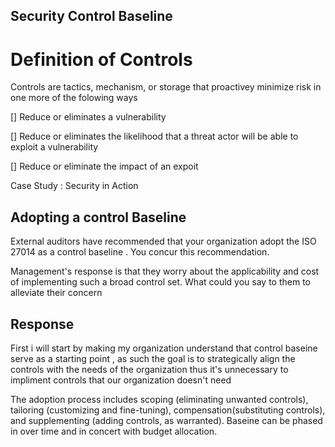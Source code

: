 ## Security Control Baseline
# Definition of Controls

Controls are tactics, mechanism, or storage that proactivey minimize risk in one more of the folowing ways 

[] Reduce or eliminates a vulnerability

[] Reduce or eliminates the likelihood that a threat actor will be able to exploit a vulnerability

[] Reduce or eliminate the impact of an expoit 

Case Study : Security in Action 
## Adopting a control Baseline

External auditors have recommended that your organization adopt the ISO 27014 as a control baseline . You concur this recommendation.

Management's response is that they worry about the applicability and cost of implementing such a broad control set. What could you say to them to alleviate their concern 

## Response
First i will start by making my organization understand that control baseine serve as a starting point , as such the goal is to strategically align the controls with the needs of the organization thus it's unnecessary to impliment controls that our organization doesn't need 

The adoption process includes scoping (eliminating unwanted controls), tailoring (customizing and fine-tuning), compensation(substituting controls), and supplementing (adding controls, as warranted). Baseine can be phased in over time and in concert with budget allocation. 
  



<!--
**larryewane/larryewane** is a ✨ _special_ ✨ repository because its `README.md` (this file) appears on your GitHub profile.

Here are some ideas to get you started:

- 🔭 I’m currently working on ...
- 🌱 I’m currently learning ...
- 👯 I’m looking to collaborate on ...
- 🤔 I’m looking for help with ...
- 💬 Ask me about ...
- 📫 How to reach me: ...
- 😄 Pronouns: ...
- ⚡ Fun fact: ...
-->
